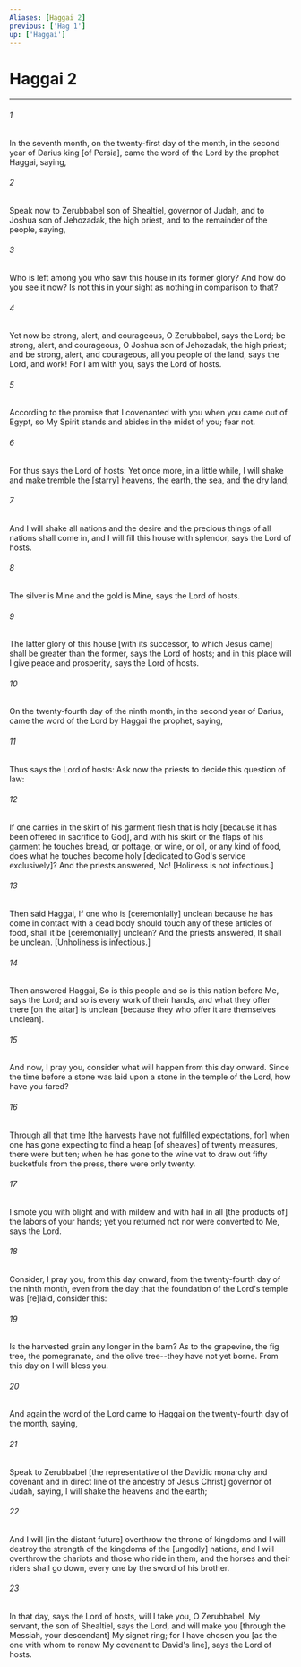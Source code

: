 ```yaml
---
Aliases: [Haggai 2]
previous: ['Hag 1']
up: ['Haggai']
---
```

# Haggai 2

***














###### 1 






In the seventh month, on the twenty-first day of the month, in the second year of Darius king [of Persia], came the word of the Lord by the prophet Haggai, saying, 













###### 2 






Speak now to Zerubbabel son of Shealtiel, governor of Judah, and to Joshua son of Jehozadak, the high priest, and to the remainder of the people, saying, 













###### 3 






Who is left among you who saw this house in its former glory? And how do you see it now? Is not this in your sight as nothing in comparison to that? 













###### 4 






Yet now be strong, alert, and courageous, O Zerubbabel, says the Lord; be strong, alert, and courageous, O Joshua son of Jehozadak, the high priest; and be strong, alert, and courageous, all you people of the land, says the Lord, and work! For I am with you, says the Lord of hosts. 













###### 5 






According to the promise that I covenanted with you when you came out of Egypt, so My Spirit stands and abides in the midst of you; fear not. 













###### 6 






For thus says the Lord of hosts: Yet once more, in a little while, I will shake and make tremble the [starry] heavens, the earth, the sea, and the dry land; 













###### 7 






And I will shake all nations and the desire and the precious things of all nations shall come in, and I will fill this house with splendor, says the Lord of hosts. 













###### 8 






The silver is Mine and the gold is Mine, says the Lord of hosts. 













###### 9 






The latter glory of this house [with its successor, to which Jesus came] shall be greater than the former, says the Lord of hosts; and in this place will I give peace and prosperity, says the Lord of hosts. 













###### 10 






On the twenty-fourth day of the ninth month, in the second year of Darius, came the word of the Lord by Haggai the prophet, saying, 













###### 11 






Thus says the Lord of hosts: Ask now the priests to decide this question of law: 













###### 12 






If one carries in the skirt of his garment flesh that is holy [because it has been offered in sacrifice to God], and with his skirt or the flaps of his garment he touches bread, or pottage, or wine, or oil, or any kind of food, does what he touches become holy [dedicated to God's service exclusively]? And the priests answered, No! [Holiness is not infectious.] 













###### 13 






Then said Haggai, If one who is [ceremonially] unclean because he has come in contact with a dead body should touch any of these articles of food, shall it be [ceremonially] unclean? And the priests answered, It shall be unclean. [Unholiness is infectious.] 













###### 14 






Then answered Haggai, So is this people and so is this nation before Me, says the Lord; and so is every work of their hands, and what they offer there [on the altar] is unclean [because they who offer it are themselves unclean]. 













###### 15 






And now, I pray you, consider what will happen from this day onward. Since the time before a stone was laid upon a stone in the temple of the Lord, how have you fared? 













###### 16 






Through all that time [the harvests have not fulfilled expectations, for] when one has gone expecting to find a heap [of sheaves] of twenty measures, there were but ten; when he has gone to the wine vat to draw out fifty bucketfuls from the press, there were only twenty. 













###### 17 






I smote you with blight and with mildew and with hail in all [the products of] the labors of your hands; yet you returned not nor were converted to Me, says the Lord. 













###### 18 






Consider, I pray you, from this day onward, from the twenty-fourth day of the ninth month, even from the day that the foundation of the Lord's temple was [re]laid, consider this: 













###### 19 






Is the harvested grain any longer in the barn? As to the grapevine, the fig tree, the pomegranate, and the olive tree--they have not yet borne. From this day on I will bless you. 













###### 20 






And again the word of the Lord came to Haggai on the twenty-fourth day of the month, saying, 













###### 21 






Speak to Zerubbabel [the representative of the Davidic monarchy and covenant and in direct line of the ancestry of Jesus Christ] governor of Judah, saying, I will shake the heavens and the earth; 













###### 22 






And I will [in the distant future] overthrow the throne of kingdoms and I will destroy the strength of the kingdoms of the [ungodly] nations, and I will overthrow the chariots and those who ride in them, and the horses and their riders shall go down, every one by the sword of his brother. 













###### 23 






In that day, says the Lord of hosts, will I take you, O Zerubbabel, My servant, the son of Shealtiel, says the Lord, and will make you [through the Messiah, your descendant] My signet ring; for I have chosen you [as the one with whom to renew My covenant to David's line], says the Lord of hosts.
